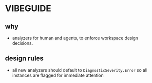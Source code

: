 # VIBEGUIDE

## why
- analyzers for human and agents, to enforce workspace design decisions.

## design rules
- all new analyzers should default to `DiagnosticSeverity.Error` so all instances are flagged for immediate attention